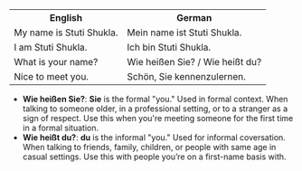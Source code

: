 <table>
  <tr>
    <th>English</th>
    <th>German</th>
  </tr>
  <tr>
    <td>My name is Stuti Shukla.</td>
    <td>Mein name ist Stuti Shukla.</td>
  </tr>
  <tr>
    <td>I am Stuti Shukla.</td>
    <td>Ich bin Stuti Shukla.</td>
  </tr>
  <tr>
    <td>What is your name?</td>
    <td>Wie heißen Sie? / Wie heißt du?</td>
  </tr>
  <tr>
    <td>Nice to meet you.</td>
    <td>Schön, Sie kennenzulernen.</td>
  </tr>
</table>

* **Wie heißen Sie?**: **Sie** is the formal "you." Used in formal context. When talking to someone older, in a professional setting, or to a stranger as a sign of respect. Use this when you're meeting someone for the first time in a formal situation.
* **Wie heißt du?**: **du** is the informal "you." Used for informal coversation. When talking to friends, family, children, or people with same age in casual settings. Use this with people you’re on a first-name basis with.
